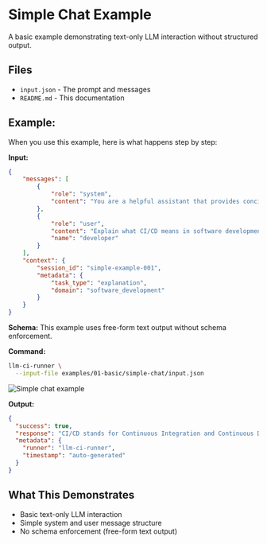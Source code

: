 # Simple Chat Example

A basic example demonstrating text-only LLM interaction without structured output.

## Files
- `input.json` - The prompt and messages
- `README.md` - This documentation

## Example:

When you use this example, here is what happens step by step:

**Input:**
```json
{
    "messages": [
        {
            "role": "system",
            "content": "You are a helpful assistant that provides concise and informative responses."
        },
        {
            "role": "user",
            "content": "Explain what CI/CD means in software development in one paragraph.",
            "name": "developer"
        }
    ],
    "context": {
        "session_id": "simple-example-001",
        "metadata": {
            "task_type": "explanation",
            "domain": "software_development"
        }
    }
}
```

**Schema:** This example uses free-form text output without schema enforcement.

**Command:**
```bash
llm-ci-runner \
  --input-file examples/01-basic/simple-chat/input.json
```

![Simple chat example](./output.png)

**Output:**
```json
{
  "success": true,
  "response": "CI/CD stands for Continuous Integration and Continuous Deployment (or Continuous Delivery), which are key practices in modern software development. Continuous Integration involves automatically integrating code changes from multiple developers into a shared repository multiple times a day, with automated testing to identify issues early. Continuous Deployment (or Delivery) ensures that these thoroughly tested code changes are automatically deployed to production or made ready for deployment, enabling faster release cycles, increased reliability, and more efficient software delivery. Together, CI/CD streamline the development process, improve code quality, and accelerate time-to-market.",
  "metadata": {
    "runner": "llm-ci-runner",
    "timestamp": "auto-generated"
  }
}
```

## What This Demonstrates
- Basic text-only LLM interaction
- Simple system and user message structure
- No schema enforcement (free-form text output) 